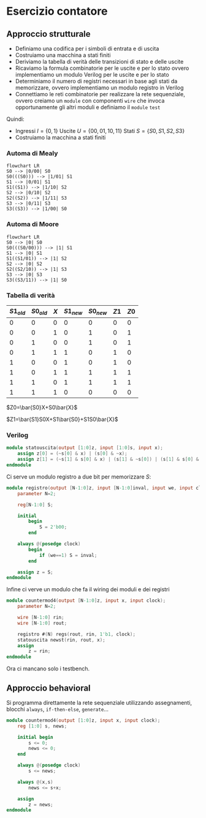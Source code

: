 # Esercizio contatore

## Approccio strutturale

- Definiamo una codifica per i simboli di entrata e di uscita
- Costruiamo una macchina a stati finiti
- Deriviamo la tabella di verità delle transizioni di stato e delle uscite
- Ricaviamo la formula combinatorie per le uscite e per lo stato ovvero implementiamo un modulo Verilog per le uscite e per lo stato
- Determiniamo il numero di registri necessari in base agli stati da memorizzare, ovvero implementiamo un modulo registro in Verilog
- Connettiamo le reti combinatorie per realizzare la rete sequenziale, ovvero creiamo un `module` con componenti `wire` che invoca opportunamente gli altri moduli e definiamo il `module` `test`

Quindi:
- Ingressi $I=\{0,1\}$ Uscite $U=\{00,01,10,11\}$ Stati $S=\{S0,S1,S2,S3\}$
- Costruiamo la macchina a stati finiti

### Automa di Mealy

```mermaid
flowchart LR
S0 --> |0/00| S0
S0(((S0))) --> |1/01| S1
S1 --> |0/01| S1
S1((S1)) --> |1/10| S2
S2 --> |0/10| S2
S2((S2)) --> |1/11| S3
S3 --> |0/11| S3
S3((S3)) --> |1/00| S0
```

### Automa di Moore

```mermaid
flowchart LR
S0 --> |0| S0
S0(((S0/00))) --> |1| S1
S1 --> |0| S1
S1((S1/01)) --> |1| S2
S2 --> |0| S2
S2((S2/10)) --> |1| S3
S3 --> |0| S3
S3((S3/11)) --> |1| S0
```

### Tabella di verità

| $S1_{old}$ | $S0_{old}$ | $X$ | $S1_{new}$ | $S0_{new}$ | $Z1$ | $Z0$ |
| ---------- | ---------- | --- | ---------- | ---------- | ---- | ---- |
| 0          | 0          | 0   | 0          | 0          | 0    | 0    |
| 0          | 0          | 1   | 0          | 1          | 0    | 1    |
| 0          | 1          | 0   | 0          | 1          | 0    | 1    |
| 0          | 1          | 1   | 1          | 0          | 1    | 0    |
| 1          | 0          | 0   | 1          | 0          | 1    | 0    |
| 1          | 0          | 1   | 1          | 1          | 1    | 1    |
| 1          | 1          | 0   | 1          | 1          | 1    | 1    |
| 1          | 1          | 1   | 0          | 0          | 0    | 0    |

$Z0=\bar{S0}X+S0\bar{X}$

$Z1=\bar{S1}S0X+S1\bar{S0}+S1S0\bar{X}$

### Verilog

```Verilog
module statouscita(output [1:0]z, input [1:0]s, input x);
    assign z[0] = (~s[0] & x) | (s[0] & ~x);
    assign z[1] = (~s[1] & s[0] & x) | (s[1] & ~s[0]) | (s[1] & s[0] & ~x);
endmodule
```

Ci serve un modulo registro a due bit per memorizzare $S$:

```Verilog
module registro(output [N-1:0]z, input [N-1:0]inval, input we, input clock);
    parameter N=2;

    reg[N-1:0] S;

    initial
        begin
            S = 2'b00;
        end

    always @(posedge clock)
        begin
            if (we==1) S = inval;
        end

    assign z = S;
endmodule
```

Infine ci verve un modulo che fa il wiring dei moduli e dei registri

```Verilog
module countermod4(output [N-1:0]z, input x, input clock);
    parameter N=2;

    wire [N-1:0] rin;
    wire [N-1:0] rout;

    registro #(N) regs(rout, rin, 1'b1, clock);
    statouscita newst(rin, rout, x);
    assign
        z = rin;
endmodule
```

Ora ci mancano solo i testbench.

## Approccio behavioral

Si programma direttamente la rete sequenziale utilizzando assegnamenti, blocchi `always`, `if-then-else`, `generate`...

```Verilog
module countermod4(output [1:0]z, input x, input clock);
    reg [1:0] s, news;

    initial begin
        s <= 0;
        news <= 0;
    end

    always @(posedge clock)
        s <= news;

    always @(x,s)
        news <= s+x;

    assign
        z = news;
endmodule
```